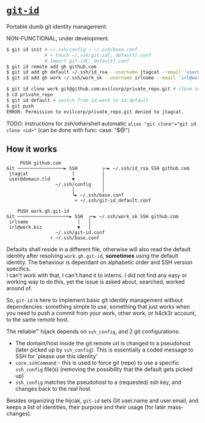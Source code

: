 # [`git-id`](https://github.com/jtagcat/git-id)
Portable dumb git identity management.

NON-FUNCTIONAL, under development.

```sh
$ git id init # ~/.ssh/config → ~/.ssh/base.conf
              # + touch ~/.ssh/git-id{,_default}.conf
              # Import git-id{,_default}.conf
$ git id remote add gh github.com
$ git id add gh default ~/.ssh/id_rsa --username jtagcat --email 'user@domain.tld'
$ git id add gh work ~/.ssh/work_sk --username irlname --email 'irl@work.biz' --description 'Evilcorp'

$ git id clone work git@github.com:evilcorp/private_repo.git # clone using id:work
$ cd private_repo
$ git id default # switch from id:work to id:default
$ git push
ERROR: Permission to evilcorp/private_repo.git denied to jtagcat.
```

TODO: instructions for zsh/othershell automatic `alias "git clone"="git id clone <id>"` (can be done with func: case: "$@")

## How it works
```ascii
     PUSH github.com
Git ─────────────────► SSH         ┌─► ~/.ssh/id_rsa SSH github.com 
 jtagcat                │          │
 user@domain.tld        ▼          │
                  ~/.ssh/config    │
                        │          │
                        └► ~/.ssh/base.conf
                         + ~/.ssh/git-id_default.conf
```
```ascii
    PUSH work.gh.git-id
Git ───────────────────► SSH  ┌─► ~/.ssh/work_sk SSH github.com 
 irlname                  │   │
 irl@work.biz             ▼   │
                  ~/.ssh/git-id.conf
                + ~/.ssh/base.conf
```
Defaults shall reside in a different file, otherwise will also read the default identity after resolving `work.gh.git-id`, **sometimes** using the default identity. The behaviour is dependant on alphabetic order and SSH version specifics.  
I can't work with that, I can't hand it to interns. I did not find any easy or working way to do this, yet the issue is asked about, searched, worked around of.

So, `git-id` is here to implement basic git identity management without dependencies: something simple to use, something that just works when you need to push a commit from your work, other work, or h4ck3r account, to the same remote host.

The reliable™ hijack depends on `ssh_config`, and 2 git configurations:
 - The domain/host inside the git remote url is changed to a pseudohost (later picked up by `ssh_config`). This is essentially a coded message to SSH for 'please use this identity'
 - `core.sshCommand` - this is used to force git (repo) to use a specific `ssh_config` file(s) (removing the possibility that the default gets picked up)
 - `ssh_config` matches the pseudohost to a (requested) ssh key, and changes back to the real host.

Besides organizing the hijcak, `git-id` sets Git user.name and user.email, and keeps a list of identities, their purpose and their usage (for later mass-changes).
